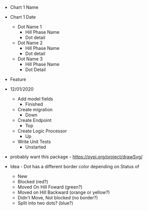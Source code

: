 * Chart 1 Name
* Chart 1 Date
    * Dot Name 1
        * Hill Phase Name
        * Dot detail
    * Dot Name 2
        * Hill Phase Name
        * Dot detail
    * Dot Name 3
        * Hill Phase Name
        * Dot Detail

* Feature
* 12/01/2020
    * Add model fields
        * Finished
    * Create migration
        * Down
    * Create Endpoint
        * Top
    * Create Logic Processor
        * Up
    * Write Unit Tests
        * Unstarted

* probably want this package - https://pypi.org/project/drawSvg/

* Idea - Dot has a different border color depending on Status of
    * New
    * Blocked (red?)
    * Moved On Hill Foward (green?)
    * Moved on Hill Backward (orange or yellow?)
    * Didn't Move, Not blocked (no border?)
    * Split into two dots? (blue?)
